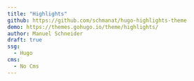 ```yaml
---
title: "Highlights"
github: https://github.com/schmanat/hugo-highlights-theme
demo: https://themes.gohugo.io/theme/highlights/
author: Manuel Schneider
draft: true
ssg:
  - Hugo
cms:
  - No Cms
---
```

